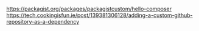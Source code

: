 https://packagist.org/packages/packagistcustom/hello-composer
https://tech.cookingisfun.ie/post/139381306128/adding-a-custom-github-repository-as-a-dependency
